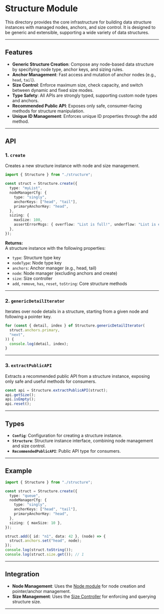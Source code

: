 # Structure Module

This directory provides the core infrastructure for building data structure
instances with managed nodes, anchors, and size control. It is designed to be
generic and extensible, supporting a wide variety of data structures.

---

## Features

- **Generic Structure Creation**: Compose any node-based data structure by
  specifying node type, anchor keys, and sizing rules.
- **Anchor Management**: Fast access and mutation of anchor nodes (e.g., `head`,
  `tail`).
- **Size Control**: Enforce maximum size, check capacity, and switch between
  dynamic and fixed size modes.
- **Type Safety**: All APIs are strongly typed, supporting custom node types and
  anchors.
- **Recommended Public API**: Exposes only safe, consumer-facing methods for
  structure manipulation.
- **Unique ID Management**: Enforces unique ID properties through the add
  method.

---

## API

### 1. `create`

Creates a new structure instance with node and size management.

```ts
import { Structure } from "./structure";

const struct = Structure.create({
  type: "myList",
  nodeManagerCfg: {
    type: "singly",
    anchorKeys: ["head", "tail"],
    primaryAnchorKey: "head",
  },
  sizing: {
    maxSize: 100,
    assertErrorMsgs: { overflow: "List is full!", underflow: "List is empty!" },
  },
});
```

**Returns:**  
A structure instance with the following properties:

- `type`: Structure type key
- `nodeType`: Node type key
- `anchors`: Anchor manager (e.g., head, tail)
- `node`: Node manager (excluding anchors and create)
- `size`: Size controller
- `add`, `remove`, `has`, `reset`, `toString`: Core structure methods

---

### 2. `genericDetailIterator`

Iterates over node details in a structure, starting from a given node and
following a pointer key.

```ts
for (const { detail, index } of Structure.genericDetailIterator(
  struct.anchors.primary,
  "next",
)) {
  console.log(detail, index);
}
```

---

### 3. `extractPublicAPI`

Extracts a recommended public API from a structure instance, exposing only safe
and useful methods for consumers.

```ts
const api = Structure.extractPublicAPI(struct);
api.getSize();
api.isEmpty();
api.reset();
```

---

## Types

- **`Config`**: Configuration for creating a structure instance.
- **`Structure`**: Structure instance interface, combining node management and
  size control.
- **`RecommendedPublicAPI`**: Public API type for consumers.

---

## Example

```ts
import { Structure } from "./structure";

const struct = Structure.create({
  type: "queue",
  nodeManagerCfg: {
    type: "singly",
    anchorKeys: ["head", "tail"],
    primaryAnchorKey: "head",
  },
  sizing: { maxSize: 10 },
});

struct.add({ id: "n1", data: 42 }, (node) => {
  struct.anchors.set("head", node);
});
console.log(struct.toString());
console.log(struct.size.get()); // 1
```

---

## Integration

- **Node Management**: Uses the [Node module](../node/) for node creation and
  pointer/anchor management.
- **Size Management**: Uses the [Size Controller](./size/) for enforcing and
  querying structure size.

---
